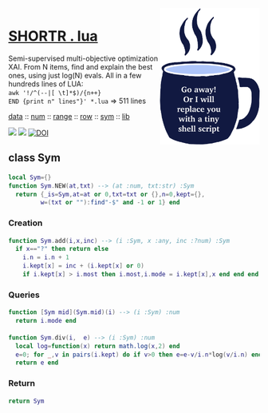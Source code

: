 <img align=right width=200 src="https://raw.githubusercontent.com/timm/shortr/master/docs/img/cup.png">
    
# [SHORTR . lua](README.md)
Semi-supervised multi-objective optimization XAI.  From N items, find and explain 
the best ones, using just log(N) evals.  All in a few hundreds  lines of LUA:    
`awk '!/^(--|[ \t]*$)/{n++}`   
`END {print n" lines"}' *.lua`   =>   511 lines
          
[data](data.md) :: [num](num.md) :: [range](range.md) :: [row](row.md) :: [sym](sym.md) :: [lib](lib.md) <p>
<a href="https://github.com/timm/shortr/actions/workflows/tests.yml"><img src="https://github.com/timm/shortr/actions/workflows/tests.yml/badge.svg"></a>
<a href="https://opensource.org/licenses/BSD-2-Clause"><img  src="https://img.shields.io/badge/License-BSD%202--Clause-orange.svg"></a>
<a href="https://zenodo.org/badge/latestdoi/206205826"> <img src="https://zenodo.org/badge/206205826.svg" alt="DOI"></a>

## class Sym

```lua
local Sym={}
function Sym.NEW(at,txt) --> (at :num, txt:str) :Sym
  return {_is=Sym,at=at or 0,txt=txt or {},n=0,kept={},
         w=(txt or ""):find"-$" and -1 or 1} end
```
### Creation
```lua
function Sym.add(i,x,inc) --> (i :Sym, x :any, inc :?num) :Sym
  if x=="?" then return else
    i.n = i.n + 1
    i.kept[x] = inc + (i.kept[x] or 0) 
    if i.kept[x] > i.most then i.most,i.mode = i.kept[x],x end end end
```
### Queries
```lua
function [Sym mid](Sym.mid)(i) --> (i :Sym) :num
  return i.mode end

function Sym.div(i,  e) --> (i :Sym) :num
  local log=function(x) return math.log(x,2) end
  e=0; for _,v in pairs(i.kept) do if v>0 then e=e-v/i.n*log(v/i.n) end end
  return e end
```
### Return
```lua
return Sym
```
